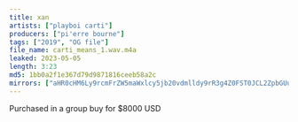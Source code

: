 ```yaml
---
title: xan
artists: ["playboi carti"]
producers: ["pi'erre bourne"]
tags: ["2019", "OG file"]
file_name: carti_means_1.wav.m4a
leaked: 2023-05-05
length: 3:23
md5: 1bb0a2f1e367d79d9871816ceeb58a2c
mirrors: ["aHR0cHM6Ly9rcmFrZW5maWxlcy5jb20vdmlldy9rR3g4Z0FST0JCL2ZpbGUuaHRtbA==", "aHR0cHM6Ly9kYnJlZS5vcmcvdi85NjQ1NTQ="]
---
```

Purchased in a group buy for $8000 USD
